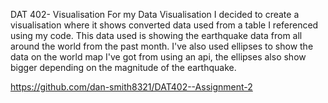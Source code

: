 DAT 402- Visualisation
For my Data Visualisation I decided to create a visualisation where it shows converted data used from a table I referenced using my code. This data used is showing the earthquake data from all around the world from the past month. I've also used ellipses to show the data on the world map I've got from using an api, the ellipses also show bigger depending on the magnitude of the earthquake.

https://github.com/dan-smith8321/DAT402--Assignment-2
